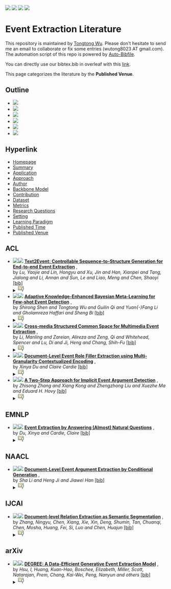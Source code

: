 [![](https://img.shields.io/badge/Awesome_Continual_Learning-yellow)](https://github.com/wutong8023/Awesome_Continual_Learning.git) [![](https://img.shields.io/badge/Awesome_Few_Shot_learning-green)](https://github.com/wutong8023/Awesome_Few_Shot_Learning.git) [![](https://img.shields.io/badge/Awesome_Information_Extraction-blue)](https://github.com/wutong8023/Awesome_Information_Extraction.git) [![](https://img.shields.io/badge/Awesome_Ideas-orange)](https://github.com/wutong8023/Awesome_Ideas.git)

# Event Extraction Literature 
This repository is maintained by [Tongtong Wu](https://wutong8023.site). Please don't hesitate to send me an email to collaborate or fix some entries (wutong8023 AT gmail.com). 
The automation script of this repo is powered by [Auto-Bibfile](https://github.com/wutong8023/Auto-Bibfile.git).

You can directly use our bibtex.bib in overleaf with this [link](https://www.overleaf.com/read/rgscdxhxbwhp).

This page categorizes the literature by the **Published Venue**.

## Outline 
- [![](https://img.shields.io/badge/Hyperlink-blue)](https://github.com/wutong8023/Text2Event/blob/main/paper_list/EE4all/venue/README.md#hyperlink)
- [![](https://img.shields.io/badge/ACL-5-blue)](https://github.com/wutong8023/Text2Event/blob/main/paper_list/EE4all/venue/README.md#acl)
- [![](https://img.shields.io/badge/EMNLP-1-blue)](https://github.com/wutong8023/Text2Event/blob/main/paper_list/EE4all/venue/README.md#emnlp)
- [![](https://img.shields.io/badge/NAACL-1-blue)](https://github.com/wutong8023/Text2Event/blob/main/paper_list/EE4all/venue/README.md#naacl)
- [![](https://img.shields.io/badge/IJCAI-1-blue)](https://github.com/wutong8023/Text2Event/blob/main/paper_list/EE4all/venue/README.md#ijcai)
- [![](https://img.shields.io/badge/arXiv-1-blue)](https://github.com/wutong8023/Text2Event/blob/main/paper_list/EE4all/venue/README.md#arxiv)
## Hyperlink 
- [Homepage](https://github.com/wutong8023/Text2Event/blob/main/paper_list/README.md)
-  [Summary](https://github.com/wutong8023/Text2Event/blob/main/paper_list/EE4all/./)
-  [Application](https://github.com/wutong8023/Text2Event/blob/main/paper_list/EE4all/application)
-  [Approach](https://github.com/wutong8023/Text2Event/blob/main/paper_list/EE4all/approach)
-  [Author](https://github.com/wutong8023/Text2Event/blob/main/paper_list/EE4all/author)
-  [Backbone Model](https://github.com/wutong8023/Text2Event/blob/main/paper_list/EE4all/backbone_model)
-  [Contribution](https://github.com/wutong8023/Text2Event/blob/main/paper_list/EE4all/contribution)
-  [Dataset](https://github.com/wutong8023/Text2Event/blob/main/paper_list/EE4all/dataset)
-  [Metrics](https://github.com/wutong8023/Text2Event/blob/main/paper_list/EE4all/metrics)
-  [Research Questions](https://github.com/wutong8023/Text2Event/blob/main/paper_list/EE4all/research_question)
-  [Setting](https://github.com/wutong8023/Text2Event/blob/main/paper_list/EE4all/setting)
-  [ Learning Paradigm](https://github.com/wutong8023/Text2Event/blob/main/paper_list/EE4all/supervision)
-  [Published Time](https://github.com/wutong8023/Text2Event/blob/main/paper_list/EE4all/time)
-  [Published Venue](https://github.com/wutong8023/Text2Event/blob/main/paper_list/EE4all/venue)

## ACL

- [![](https://img.shields.io/badge/ACL-2021-blue)](https://aclanthology.org/2021.acl-long.217)<a href="https://scholar.google.com.hk/scholar?q=Text2Event:+Controllable+Sequence-to-Structure+Generation+for+End-to-end+Event+Extraction"><img src="https://img.shields.io/badge/-blue.svg?&logo=google-scholar&logoColor=white" height="18" align="bottom"></a> [**Text2Event: Controllable Sequence-to-Structure Generation for End-to-end Event Extraction**](https://aclanthology.org/2021.acl-long.217) , <br> by *Lu, Yaojie  and
Lin, Hongyu  and
Xu, Jin  and
Han, Xianpei  and
Tang, Jialong  and
Li, Annan  and
Sun, Le  and
Liao, Meng  and
Chen, Shaoyi* [[bib]](https://github.com/wutong8023/Text2Event/blob/main/paper_list/./bibtex.bib#L1-L17) <br></details><details><summary><img src=https://github.com/wutong8023/Text2Event/blob/main/paper_list/scripts/svg/copy_icon.png height="20" align="bottom"></summary><pre>```lu-etal-2021-text2event```
- [![](https://img.shields.io/badge/ACL_Findings-2021-blue)](https://doi.org/10.18653/v1/2021.findings-acl.214)<a href="https://scholar.google.com.hk/scholar?q=Adaptive+Knowledge-Enhanced+Bayesian+Meta-Learning+for+Few-shot+Event+Detection"><img src="https://img.shields.io/badge/-blue.svg?&logo=google-scholar&logoColor=white" height="18" align="bottom"></a> [**Adaptive Knowledge-Enhanced Bayesian Meta-Learning for Few-shot Event
Detection**](https://doi.org/10.18653/v1/2021.findings-acl.214) , <br> by *Shirong Shen and
Tongtong Wu and
Guilin Qi and
Yuan{-}Fang Li and
Gholamreza Haffari and
Sheng Bi* [[bib]](https://github.com/wutong8023/Text2Event/blob/main/paper_list/./bibtex.bib#L56-L70) <br></details><details><summary><img src=https://github.com/wutong8023/Text2Event/blob/main/paper_list/scripts/svg/copy_icon.png height="20" align="bottom"></summary><pre>```ShenWQLHB21```
- [![](https://img.shields.io/badge/ACL-2020-blue)](https://www.aclweb.org/anthology/2020.acl-main.230)<a href="https://scholar.google.com.hk/scholar?q=Cross-media+Structured+Common+Space+for+Multimedia+Event+Extraction"><img src="https://img.shields.io/badge/-blue.svg?&logo=google-scholar&logoColor=white" height="18" align="bottom"></a> [**Cross-media Structured Common Space for Multimedia Event Extraction**](https://www.aclweb.org/anthology/2020.acl-main.230) , <br> by *Li, Manling  and
Zareian, Alireza  and
Zeng, Qi  and
Whitehead, Spencer  and
Lu, Di  and
Ji, Heng  and
Chang, Shih-Fu* [[bib]](https://github.com/wutong8023/Text2Event/blob/main/paper_list/./bibtex.bib#L29-L43) <br></details><details><summary><img src=https://github.com/wutong8023/Text2Event/blob/main/paper_list/scripts/svg/copy_icon.png height="20" align="bottom"></summary><pre>```li-etal-2020-cross```
- [![](https://img.shields.io/badge/ACL-2020-blue)](https://doi.org/10.18653/v1/2020.acl-main.714)<a href="https://scholar.google.com.hk/scholar?q=Document-Level+Event+Role+Filler+Extraction+using+Multi-Granularity+Contextualized+Encoding"><img src="https://img.shields.io/badge/-blue.svg?&logo=google-scholar&logoColor=white" height="18" align="bottom"></a> [**Document-Level Event Role Filler Extraction using Multi-Granularity
Contextualized Encoding**](https://doi.org/10.18653/v1/2020.acl-main.714) , <br> by *Xinya Du and
Claire Cardie* [[bib]](https://github.com/wutong8023/Text2Event/blob/main/paper_list/./bibtex.bib#L44-L54) <br></details><details><summary><img src=https://github.com/wutong8023/Text2Event/blob/main/paper_list/scripts/svg/copy_icon.png height="20" align="bottom"></summary><pre>```DuC20```
- [![](https://img.shields.io/badge/ACL-2020-blue)](https://doi.org/10.18653/v1/2020.acl-main.667)<a href="https://scholar.google.com.hk/scholar?q=A+Two-Step+Approach+for+Implicit+Event+Argument+Detection"><img src="https://img.shields.io/badge/-blue.svg?&logo=google-scholar&logoColor=white" height="18" align="bottom"></a> [**A Two-Step Approach for Implicit Event Argument Detection**](https://doi.org/10.18653/v1/2020.acl-main.667) , <br> by *Zhisong Zhang and
Xiang Kong and
Zhengzhong Liu and
Xuezhe Ma and
Eduard H. Hovy* [[bib]](https://github.com/wutong8023/Text2Event/blob/main/paper_list/./bibtex.bib#L91-L103) <br></details><details><summary><img src=https://github.com/wutong8023/Text2Event/blob/main/paper_list/scripts/svg/copy_icon.png height="20" align="bottom"></summary><pre>```ZhangKLMH20```
## EMNLP

- [![](https://img.shields.io/badge/EMNLP-2020-blue)](https://www.aclweb.org/anthology/2020.emnlp-main.49)<a href="https://scholar.google.com.hk/scholar?q=Event+Extraction+by+Answering+(Almost)+Natural+Questions"><img src="https://img.shields.io/badge/-blue.svg?&logo=google-scholar&logoColor=white" height="18" align="bottom"></a> [**Event Extraction by Answering (Almost) Natural Questions**](https://www.aclweb.org/anthology/2020.emnlp-main.49) , <br> by *Du, Xinya  and
Cardie, Claire* [[bib]](https://github.com/wutong8023/Text2Event/blob/main/paper_list/./bibtex.bib#L71-L80) <br></details><details><summary><img src=https://github.com/wutong8023/Text2Event/blob/main/paper_list/scripts/svg/copy_icon.png height="20" align="bottom"></summary><pre>```du-cardie-2020-event```
## NAACL

- [![](https://img.shields.io/badge/NAACL-2021-blue)](https://www.aclweb.org/anthology/2021.naacl-main.69/)<a href="https://scholar.google.com.hk/scholar?q=Document-Level+Event+Argument+Extraction+by+Conditional+Generation"><img src="https://img.shields.io/badge/-blue.svg?&logo=google-scholar&logoColor=white" height="18" align="bottom"></a> [**Document-Level Event Argument Extraction by Conditional Generation**](https://www.aclweb.org/anthology/2021.naacl-main.69/) , <br> by *Sha Li and
Heng Ji and
Jiawei Han* [[bib]](https://github.com/wutong8023/Text2Event/blob/main/paper_list/./bibtex.bib#L104-L114) <br></details><details><summary><img src=https://github.com/wutong8023/Text2Event/blob/main/paper_list/scripts/svg/copy_icon.png height="20" align="bottom"></summary><pre>```LiJH21```
## IJCAI

- [![](https://img.shields.io/badge/IJCAI-2021-blue)](https://doi.org/10.24963/ijcai.2021/551)<a href="https://scholar.google.com.hk/scholar?q=Document-level+Relation+Extraction+as+Semantic+Segmentation"><img src="https://img.shields.io/badge/-blue.svg?&logo=google-scholar&logoColor=white" height="18" align="bottom"></a> [**Document-level Relation Extraction as Semantic Segmentation**](https://doi.org/10.24963/ijcai.2021/551) , <br> by *Zhang, Ningyu, Chen, Xiang, Xie, Xin, Deng, Shumin, Tan, Chuanqi, Chen, Mosha, Huang, Fei, Si, Luo and Chen, Huajun* [[bib]](https://github.com/wutong8023/Text2Event/blob/main/paper_list/./bibtex.bib#L19-L27) <br></details><details><summary><img src=https://github.com/wutong8023/Text2Event/blob/main/paper_list/scripts/svg/copy_icon.png height="20" align="bottom"></summary><pre>```ijcai2021-551```
## arXiv

- [![](https://img.shields.io/badge/arXiv_preprint_arXiv:2108.12724-2021-blue)]()<a href="https://scholar.google.com.hk/scholar?q=DEGREE:+A+Data-Efficient+Generative+Event+Extraction+Model"><img src="https://img.shields.io/badge/-blue.svg?&logo=google-scholar&logoColor=white" height="18" align="bottom"></a> [**DEGREE: A Data-Efficient Generative Event Extraction Model**]() , <br> by *Hsu, I, Huang, Kuan-Hao, Boschee, Elizabeth, Miller, Scott, Natarajan, Prem, Chang, Kai-Wei, Peng, Nanyun and others* [[bib]](https://github.com/wutong8023/Text2Event/blob/main/paper_list/./bibtex.bib#L82-L89) <br></details><details><summary><img src=https://github.com/wutong8023/Text2Event/blob/main/paper_list/scripts/svg/copy_icon.png height="20" align="bottom"></summary><pre>```hsu2021degree```